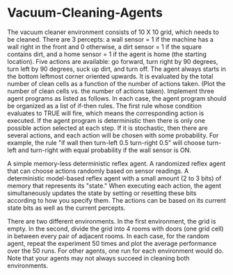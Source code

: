 # Vacuum-Cleaning-Agents
The vacuum cleaner environment consists of 10 X 10 grid, which needs to be cleaned. There are 3 percepts: a wall sensor = 1 if the machine has a wall right in the front and 0 otherwise, a dirt sensor = 1 if the square contains dirt, and a home sensor = 1 if the agent is home (the starting location). Five actions are available: go forward, turn right by 90 degrees, turn left by 90 degrees, suck up dirt, and turn off. The agent always starts in the bottom leftmost corner oriented upwards. It is evaluated by the total number of clean cells as a function of the number of actions taken. (Plot the number of clean cells vs. the number of actions taken). Implement three agent programs as listed as follows. In each case, the agent program should be organized as a list of if-then rules. The first rule whose condition evaluates to TRUE will fire, which means the corresponding action is executed. If the agent program is deterministic then there is only one possible action selected at each step. If it is stochastic, then there are several actions, and each action will be chosen with some probability. For example, the rule "if wall then turn-left 0.5 turn-right 0.5" will choose turn-left and turn-right with equal probability if the wall sensor is ON.

A simple memory-less deterministic reflex agent.
A randomized reflex agent that can choose actions randomly based on sensor readings.
A deterministic model-based reflex agent with a small amount (2 to 3 bits) of memory that represents its "state." When executing each action, the agent simultaneously updates the state by setting or resetting these bits according to how you specify them. The actions can be based on its current state bits as well as the current percepts.

There are two different environments. In the first environment, the grid is empty. In the second, divide the grid into 4 rooms with doors (one grid cell) in between every pair of adjacent rooms. In each case, for the random agent, repeat the experiment 50 times and plot the average performance over the 50 runs. For other agents, one run for each environment would do. Note that your agents may not always succeed in cleaning both environments.
